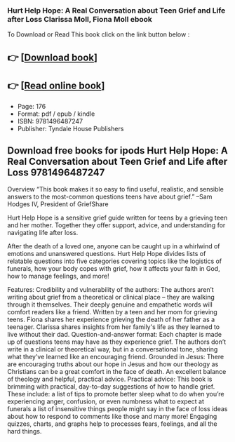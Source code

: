 ### Hurt Help Hope: A Real Conversation about Teen Grief and Life after Loss Clarissa Moll, Fiona Moll ebook

To Download or Read This book click on the link button below :

## 👉  [**[Download book](http://ebooksharez.info/download.php?group=book&from=github.com&id=716937&lnk=1064 "Download book")**]

## 👉  [**[Read online book](http://ebooksharez.info/download.php?group=book&from=github.com&id=716937&lnk=1064 "Read online book")**]


* Page: 176
* Format: pdf / epub / kindle
* ISBN: 9781496487247
* Publisher: Tyndale House Publishers



## Download free books for ipods Hurt Help Hope: A Real Conversation about Teen Grief and Life after Loss 9781496487247


Overview
“This book makes it so easy to find useful, realistic, and sensible answers to the most-common questions teens have about grief.” –Sam Hodges IV, President of GriefShare
 
 Hurt Help Hope is a sensitive grief guide written for teens by a grieving teen and her mother. Together they offer support, advice, and understanding for navigating life after loss.
 
 After the death of a loved one, anyone can be caught up in a whirlwind of emotions and unanswered questions. Hurt Help Hope divides lists of relatable questions into five categories covering topics like the logistics of funerals, how your body copes with grief, how it affects your faith in God, how to manage feelings, and more!
 
 Features: Credibility and vulnerability of the authors: The authors aren’t writing about grief from a theoretical or clinical place – they are walking through it themselves. Their deeply genuine and empathetic words will comfort readers like a friend. Written by a teen and her mom for grieving teens. Fiona shares her experience grieving the death of her father as a teenager. Clarissa shares insights from her family&#039;s life as they learned to live without their dad. Question-and-answer format: Each chapter is made up of questions teens may have as they experience grief. The authors don’t write in a clinical or theoretical way, but in a conversational tone, sharing what they’ve learned like an encouraging friend. Grounded in Jesus: There are encouraging truths about our hope in Jesus and how our theology as Christians can be a great comfort in the face of death. An excellent balance of theology and helpful, practical advice. Practical advice: This book is brimming with practical, day-to-day suggestions of how to handle grief. These include: a list of tips to promote better sleep what to do when you’re experiencing anger, confusion, or even numbness what to expect at funerals a list of insensitive things people might say in the face of loss ideas about how to respond to comments like those and many more! Engaging quizzes, charts, and graphs help to processes fears, feelings, and all the hard things.



